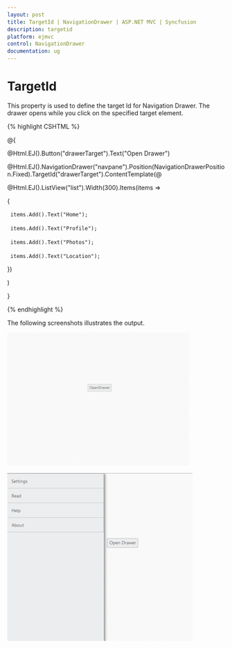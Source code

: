 ```yaml
---
layout: post
title: TargetId | NavigationDrawer | ASP.NET MVC | Syncfusion
description: targetid
platform: ejmvc
control: NavigationDrawer
documentation: ug
---
```


# TargetId

This property is used to define the target Id for Navigation Drawer. The drawer opens while you click on the specified target element.



{% highlight CSHTML %}

@{

@Html.EJ().Button("drawerTarget").Text("Open Drawer")

@Html.EJ().NavigationDrawer("navpane").Position(NavigationDrawerPosition.Fixed).TargetId("drawerTarget").ContentTemplate(@<div>

@Html.EJ().ListView("list").Width(300).Items(items =>

 {

	 items.Add().Text("Home");

	 items.Add().Text("Profile");

	 items.Add().Text("Photos");

	 items.Add().Text("Location");

 })

</div>)

}

<style>

    #drawerTarget {

        top: 200px;

        left: 600px;

        position: absolute;

    }

</style>



{% endhighlight %}



The following screenshots illustrates the output.

![](TargetId_images/TargetId_img1.png)





![](TargetId_images/TargetId_img2.png)




